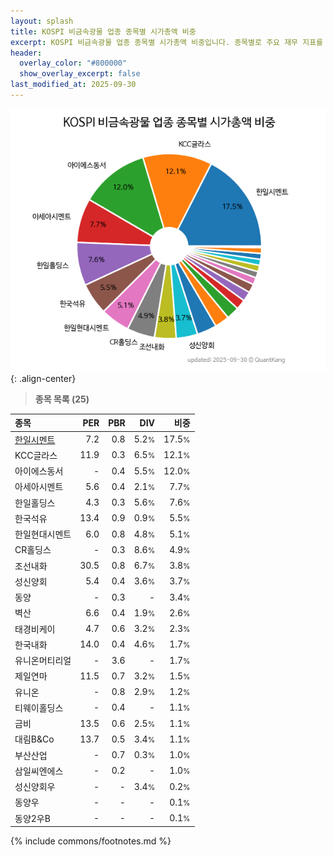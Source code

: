 ```yaml
---
layout: splash
title: KOSPI 비금속광물 업종 종목별 시가총액 비중
excerpt: KOSPI 비금속광물 업종 종목별 시가총액 비중입니다. 종목별로 주요 재무 지표를 함께 표시합니다.
header:
  overlay_color: "#800000"
  show_overlay_excerpt: false
last_modified_at: 2025-09-30
---
```



![KOSPI 비금속광물 업종 종목별 시가총액 비중](/stats/sector/images/kospi_업종_비금속광물_종목.png){: .align-center}


> **종목 목록 (25)**<a id="list"></a>

| **종목** | **PER** | **PBR** | **DIV** | **비중** |
| :------- | ------: | ------: | ------: | -------: |
| [한일시멘트](/300720/) | 7.2 | 0.8 | 5.2<small>%</small> | 17.5<small>%</small> |
| KCC글라스 | 11.9 | 0.3 | 6.5<small>%</small> | 12.1<small>%</small> |
| 아이에스동서 | - | 0.4 | 5.5<small>%</small> | 12.0<small>%</small> |
| 아세아시멘트 | 5.6 | 0.4 | 2.1<small>%</small> | 7.7<small>%</small> |
| 한일홀딩스 | 4.3 | 0.3 | 5.6<small>%</small> | 7.6<small>%</small> |
| 한국석유 | 13.4 | 0.9 | 0.9<small>%</small> | 5.5<small>%</small> |
| 한일현대시멘트 | 6.0 | 0.8 | 4.8<small>%</small> | 5.1<small>%</small> |
| CR홀딩스 | - | 0.3 | 8.6<small>%</small> | 4.9<small>%</small> |
| 조선내화 | 30.5 | 0.8 | 6.7<small>%</small> | 3.8<small>%</small> |
| 성신양회 | 5.4 | 0.4 | 3.6<small>%</small> | 3.7<small>%</small> |
| 동양 | - | 0.3 | - | 3.4<small>%</small> |
| 벽산 | 6.6 | 0.4 | 1.9<small>%</small> | 2.6<small>%</small> |
| 태경비케이 | 4.7 | 0.6 | 3.2<small>%</small> | 2.3<small>%</small> |
| 한국내화 | 14.0 | 0.4 | 4.6<small>%</small> | 1.7<small>%</small> |
| 유니온머티리얼 | - | 3.6 | - | 1.7<small>%</small> |
| 제일연마 | 11.5 | 0.7 | 3.2<small>%</small> | 1.5<small>%</small> |
| 유니온 | - | 0.8 | 2.9<small>%</small> | 1.2<small>%</small> |
| 티웨이홀딩스 | - | 0.4 | - | 1.1<small>%</small> |
| 금비 | 13.5 | 0.6 | 2.5<small>%</small> | 1.1<small>%</small> |
| 대림B&Co | 13.7 | 0.5 | 3.4<small>%</small> | 1.1<small>%</small> |
| 부산산업 | - | 0.7 | 0.3<small>%</small> | 1.0<small>%</small> |
| 삼일씨엔에스 | - | 0.2 | - | 1.0<small>%</small> |
| 성신양회우 | - | - | 3.4<small>%</small> | 0.2<small>%</small> |
| 동양우 | - | - | - | 0.1<small>%</small> |
| 동양2우B | - | - | - | 0.1<small>%</small> |

{% include commons/footnotes.md %}